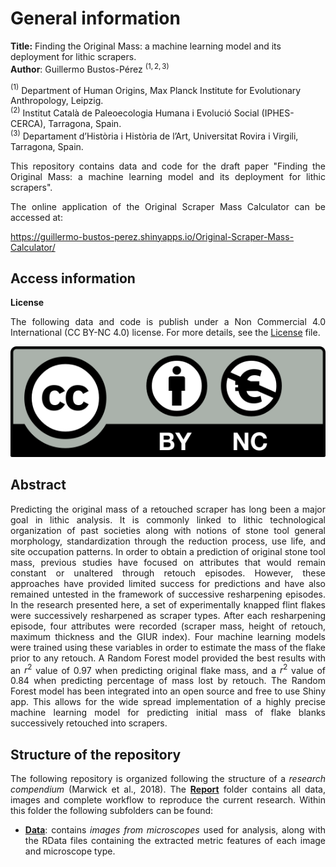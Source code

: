 # **General information**    

**Title:** Finding the Original Mass: a machine learning model and its deployment for lithic scrapers.    
**Author**: Guillermo Bustos-Pérez $^{(1,2,3)}$   

$^{(1)}$ Department of Human Origins, Max Planck Institute for Evolutionary Anthropology, Leipzig.    
$^{(2)}$ Institut Català de Paleoecologia Humana i Evolució Social (IPHES-CERCA), Tarragona, Spain.    
$^{(3)}$ Departament d’Història i Història de l’Art, Universitat Rovira i Virgili, Tarragona, Spain.   

<div align="justify">  

This repository contains data and code for the draft paper "Finding the Original Mass: a machine learning model and its deployment for lithic scrapers".   



The online application of the Original Scraper Mass Calculator can be accessed at:  

https://guillermo-bustos-perez.shinyapps.io/Original-Scraper-Mass-Calculator/   



## **Access information**

**License**

The following data and code is publish under a Non Commercial 4.0
International (CC BY-NC 4.0) license. For more details, see the
[License](License.md) file.

![License](License.png)

## **Abstract**   

Predicting the original mass of a retouched scraper has long been a major goal in lithic analysis. It is commonly linked to lithic technological organization of past societies along with notions of stone tool general morphology, standardization through the reduction process, use life, and site occupation patterns. In order to obtain a prediction of original stone tool mass, previous studies have focused on attributes that would remain constant or unaltered through retouch episodes. However, these approaches have provided limited success for predictions and have also remained untested in the framework of successive resharpening episodes. In the research presented here, a set of experimentally knapped flint flakes were successively resharpened as scraper types. After each resharpening episode, four attributes were recorded (scraper mass, height of retouch, maximum thickness and the GIUR index). Four machine learning models were trained using these variables in order to estimate the mass of the flake prior to any retouch. A Random Forest model provided the best results with an $r^2$ value of 0.97 when predicting original flake mass, and a $r^2$ value of 0.84 when predicting percentage of mass lost by retouch.  The Random Forest model has been integrated into an open source and free to use Shiny app. This allows for the wide spread implementation of a highly precise machine learning model for predicting initial mass of flake blanks successively retouched into scrapers.   

## **Structure of the repository**   

The following repository is organized following the structure of a *research compendium* (Marwick et al., 2018). The [**Report**](Report) folder contains all data, images and complete workflow to reproduce the current research. Within this folder the following subfolders can be found:   

  * [**Data**](Report/Data): contains *images from microscopes* used for analysis, along with the RData files containing the extracted metric features of each image and microscope type.    



</div> 